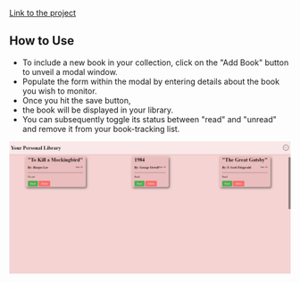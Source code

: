 [Link to the project](https://roaring-pie-bb3d1a.netlify.app/)


## How to Use
-  To include a new book in your collection, click on the "Add Book" button to unveil a modal window.
-  Populate the form within the modal by entering details about the book you wish to monitor.
-  Once you hit the save button,
-  the book will be displayed in your library.
-  You can subsequently toggle its status between "read" and "unread" and remove it from your book-tracking list.

![v1.1](/assets/image.png)

